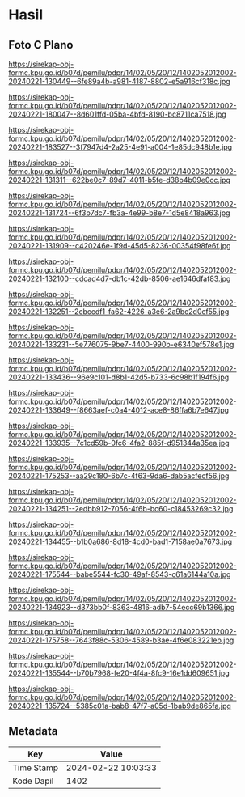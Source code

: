 # Hasil

## Foto C Plano

https://sirekap-obj-formc.kpu.go.id/b07d/pemilu/pdpr/14/02/05/20/12/1402052012002-20240221-130449--6fe89a4b-a981-4187-8802-e5a916cf318c.jpg

https://sirekap-obj-formc.kpu.go.id/b07d/pemilu/pdpr/14/02/05/20/12/1402052012002-20240221-180047--8d601ffd-05ba-4bfd-8190-bc8711ca7518.jpg

https://sirekap-obj-formc.kpu.go.id/b07d/pemilu/pdpr/14/02/05/20/12/1402052012002-20240221-183527--3f7947d4-2a25-4e91-a004-1e85dc948b1e.jpg

https://sirekap-obj-formc.kpu.go.id/b07d/pemilu/pdpr/14/02/05/20/12/1402052012002-20240221-131311--622be0c7-89d7-4011-b5fe-d38b4b09e0cc.jpg

https://sirekap-obj-formc.kpu.go.id/b07d/pemilu/pdpr/14/02/05/20/12/1402052012002-20240221-131724--6f3b7dc7-fb3a-4e99-b8e7-1d5e8418a963.jpg

https://sirekap-obj-formc.kpu.go.id/b07d/pemilu/pdpr/14/02/05/20/12/1402052012002-20240221-131909--c420246e-1f9d-45d5-8236-00354f98fe6f.jpg

https://sirekap-obj-formc.kpu.go.id/b07d/pemilu/pdpr/14/02/05/20/12/1402052012002-20240221-132100--cdcad4d7-db1c-42db-8506-ae1646dfaf83.jpg

https://sirekap-obj-formc.kpu.go.id/b07d/pemilu/pdpr/14/02/05/20/12/1402052012002-20240221-132251--2cbccdf1-fa62-4226-a3e6-2a9bc2d0cf55.jpg

https://sirekap-obj-formc.kpu.go.id/b07d/pemilu/pdpr/14/02/05/20/12/1402052012002-20240221-133231--5e776075-9be7-4400-990b-e6340ef578e1.jpg

https://sirekap-obj-formc.kpu.go.id/b07d/pemilu/pdpr/14/02/05/20/12/1402052012002-20240221-133436--96e9c101-d8b1-42d5-b733-6c98b1f194f6.jpg

https://sirekap-obj-formc.kpu.go.id/b07d/pemilu/pdpr/14/02/05/20/12/1402052012002-20240221-133649--f8663aef-c0a4-4012-ace8-86ffa6b7e647.jpg

https://sirekap-obj-formc.kpu.go.id/b07d/pemilu/pdpr/14/02/05/20/12/1402052012002-20240221-133935--7c1cd59b-0fc6-4fa2-885f-d951344a35ea.jpg

https://sirekap-obj-formc.kpu.go.id/b07d/pemilu/pdpr/14/02/05/20/12/1402052012002-20240221-175253--aa29c180-6b7c-4f63-9da6-dab5acfecf56.jpg

https://sirekap-obj-formc.kpu.go.id/b07d/pemilu/pdpr/14/02/05/20/12/1402052012002-20240221-134251--2edbb912-7056-4f6b-bc60-c18453269c32.jpg

https://sirekap-obj-formc.kpu.go.id/b07d/pemilu/pdpr/14/02/05/20/12/1402052012002-20240221-134455--b1b0a686-8d18-4cd0-bad1-7158ae0a7673.jpg

https://sirekap-obj-formc.kpu.go.id/b07d/pemilu/pdpr/14/02/05/20/12/1402052012002-20240221-175544--babe5544-fc30-49af-8543-c61a6144a10a.jpg

https://sirekap-obj-formc.kpu.go.id/b07d/pemilu/pdpr/14/02/05/20/12/1402052012002-20240221-134923--d373bb0f-8363-4816-adb7-54ecc69b1366.jpg

https://sirekap-obj-formc.kpu.go.id/b07d/pemilu/pdpr/14/02/05/20/12/1402052012002-20240221-175758--7643f88c-5306-4589-b3ae-4f6e083221eb.jpg

https://sirekap-obj-formc.kpu.go.id/b07d/pemilu/pdpr/14/02/05/20/12/1402052012002-20240221-135544--b70b7968-fe20-4f4a-8fc9-16e1dd609651.jpg

https://sirekap-obj-formc.kpu.go.id/b07d/pemilu/pdpr/14/02/05/20/12/1402052012002-20240221-135724--5385c01a-bab8-47f7-a05d-1bab9de865fa.jpg


## Metadata

| Key        | Value               |
| ---------- | ------------------- |
| Time Stamp | 2024-02-22 10:03:33 |
| Kode Dapil | 1402                |



